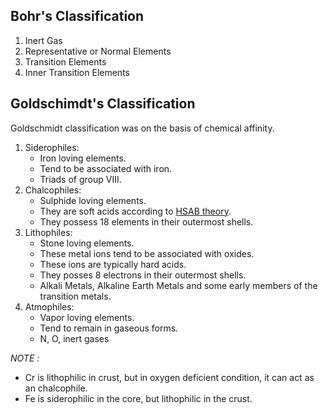 ## Bohr's Classification

1. Inert Gas
2. Representative or Normal Elements
3. Transition Elements
4. Inner Transition Elements

## Goldschimdt's Classification

Goldschmidt classification was on the basis of chemical affinity.

1. Siderophiles:
	- Iron loving elements. 
	- Tend to be associated with iron. 
	- Triads of group VIII.
2. Chalcophiles:
	- Sulphide loving elements. 
	- They are soft acids according to [HSAB theory](https://en.wikipedia.org/wiki/HSAB_theory). 
	- They possess 18 elements in their outermost shells.
3. Lithophiles:
	- Stone loving elements.
	- These metal ions tend to be associated with oxides.
	- These ions are typically hard acids.
	- They posses 8 electrons in their outermost shells.
	- Alkali Metals, Alkaline Earth Metals and some early members of the transition metals.
4. Atmophiles:
	- Vapor loving elements.
	- Tend to remain in gaseous forms.
	- N, O, inert gases

*NOTE :*
- Cr is lithophilic in crust, but in oxygen deficient condition, it can act as an chalcophile.
- Fe is siderophilic in the core, but lithophilic in the crust.